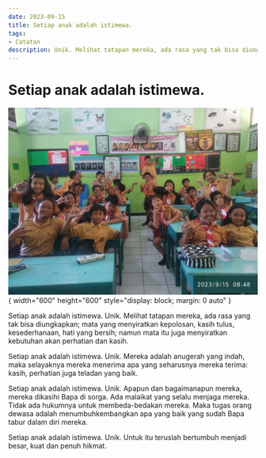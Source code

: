```yaml
---
date: 2023-09-15
title: Setiap anak adalah istimewa.
tags:
- Catatan
description: Unik. Melihat tatapan mereka, ada rasa yang tak bisa diungkapkan; mata yang menyiratkan kepolosan
---
```


# Setiap anak adalah istimewa.

![image](/public/image8.jpeg){ width="600" height="600" style="display: block; margin: 0 auto" }

Setiap anak adalah istimewa. Unik. Melihat tatapan mereka, ada rasa yang tak bisa diungkapkan; mata yang menyiratkan kepolosan, kasih tulus, kesederhanaan, hati yang bersih; namun mata itu juga menyiratkan kebutuhan akan perhatian dan kasih.

Setiap anak adalah istimewa. Unik. Mereka adalah anugerah yang indah, maka selayaknya mereka menerima apa yang seharusnya mereka terima: kasih, perhatian juga teladan yang baik.

Setiap anak adalah istimewa. Unik. Apapun dan bagaimanapun mereka, mereka dikasihi Bapa di sorga. Ada malaikat yang selalu menjaga mereka. Tidak ada hukumnya untuk membeda-bedakan mereka. Maka tugas orang dewasa adalah menumbuhkembangkan apa yang baik yang sudah Bapa tabur dalam diri mereka.

Setiap anak adalah istimewa. Unik. Untuk itu teruslah bertumbuh menjadi besar, kuat dan penuh hikmat.